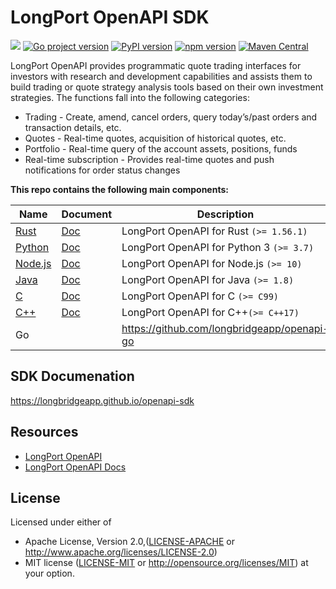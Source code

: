 # LongPort OpenAPI SDK

[![](https://img.shields.io/crates/v/longbridge.svg)](https://crates.io/crates/longbridge) [![Go project version](https://badge.fury.io/go/github.com%2Flongbridgeapp%2Fopenapi-go.svg)](https://badge.fury.io/go/github.com%2Flongbridgeapp%2Fopenapi-go) [![PyPI version](https://badge.fury.io/py/longbridge.svg)](https://badge.fury.io/py/longbridge) [![npm version](https://badge.fury.io/js/longbridge.svg)](https://badge.fury.io/js/longbridge) [![Maven Central](https://img.shields.io/maven-central/v/io.github.longbridgeapp/openapi-sdk)](https://search.maven.org/artifact/io.github.longbridgeapp/openapi-sdk)


LongPort OpenAPI provides programmatic quote trading interfaces for investors with research and development capabilities and assists them to build trading or quote strategy analysis tools based on their own investment strategies. The functions fall into the following categories:

- Trading - Create, amend, cancel orders, query today’s/past orders and transaction details, etc.
- Quotes - Real-time quotes, acquisition of historical quotes, etc.
- Portfolio - Real-time query of the account assets, positions, funds
- Real-time subscription - Provides real-time quotes and push notifications for order status changes

**This repo contains the following main components:**

| Name                        | Document                                                                      | Description                                 |
|-----------------------------|-------------------------------------------------------------------------------|---------------------------------------------|
| [Rust](rust/README.md)      | [Doc](https://longbridgeapp.github.io/openapi-sdk/rust/longbridge/index.html) | LongPort OpenAPI for Rust `(>= 1.56.1)`   |
| [Python](python/README.md)  | [Doc](https://longbridgeapp.github.io/openapi-sdk/python/index.html)          | LongPort OpenAPI for Python 3 `(>= 3.7)`  |
| [Node.js](nodejs/README.md) | [Doc](https://longbridgeapp.github.io/openapi-sdk/nodejs/index.html)          | LongPort OpenAPI for Node.js `(>= 10)`    |
| [Java](java/README.md)      | [Doc](https://longbridgeapp.github.io/openapi-sdk/java/index.html)            | LongPort OpenAPI for Java `(>= 1.8)`      |
| [C](c/README.md)            | [Doc](https://longbridgeapp.github.io/openapi-sdk/c/index.html)               | LongPort OpenAPI for C `(>= C99)`         |
| [C++](cpp/README.md)        | [Doc](https://longbridgeapp.github.io/openapi-sdk/cpp/index.html)             | LongPort OpenAPI for C++`(>= C++17)`      |
| Go                          |                                                                               | https://github.com/longbridgeapp/openapi-go |

## SDK Documenation

https://longbridgeapp.github.io/openapi-sdk

## Resources

- [LongPort OpenAPI](https://open.longportapp.com/en/)
- [LongPort OpenAPI Docs](https://open.longportapp.com/en/docs)

## License

Licensed under either of

* Apache License, Version 2.0,([LICENSE-APACHE](./LICENSE-APACHE) or http://www.apache.org/licenses/LICENSE-2.0)
* MIT license ([LICENSE-MIT](./LICENSE-MIT) or http://opensource.org/licenses/MIT) at your option.
